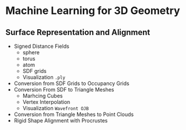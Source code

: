 # Machine Learning for 3D Geometry
## Surface Representation and Alignment
- Signed Distance Fields
    - sphere
    - torus
    - atom
    - SDF grids
    - Visualization `.ply`
- Conversion from SDF Grids to Occupancy Grids
- Conversion From SDF to Triangle Meshes
    - Marhcing Cubes
    - Vertex Interpolation
    - Visualization `Wavefront OJB`
- Conversion from Triangle Meshes to Point Clouds
- Rigid Shape Alignment with Procrustes


